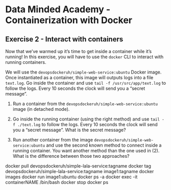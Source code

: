 # Data Minded Academy - Containerization with Docker
## Exercise 2 - Interact with containers

Now that we’ve warmed up it’s time to get inside a container while it’s running! In this exercise, 
you will have to use the `docker` CLI to interact with running containers.

We will use the `devopsdockeruh/simple-web-service:ubuntu` Docker image. Once instantiated as a container,
this image will outputs logs into a file `text.log`. Go inside the container and use `tail -f /usr/src/app/text.log` to 
follow the logs. Every 10 seconds the clock will send you a “secret message”.

1. Run a container from the `devopsdockeruh/simple-web-service:ubuntu` image (in detached mode).

2. Go inside the running container (using the right method) and use `tail -f ./text.log` to follow 
the logs. Every 10 seconds the clock will send you a “secret message”. What is the secret message? 

3. Run another container from the image `devopsdockeruh/simple-web-service:ubuntu` and use the 
second known method to connect inside a running container. You want another method than the one used in (2). 
What is the difference between those two approaches?

docker pull devopsdockeruh/simple-lala-service:tagname
docker tag devopsdockeruh/simple-lala-service:tagname image1:tagname
docker images
docker run image1:ubuntu
docker ps -a
docker exec -it containerNAME /bin/bash
docker stop
docker ps